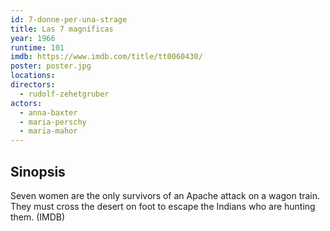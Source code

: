 ```yaml
---
id: 7-donne-per-una-strage
title: Las 7 magníficas
year: 1966
runtime: 101
imdb: https://www.imdb.com/title/tt0060430/
poster: poster.jpg
locations:
directors:
  - rudolf-zehetgruber
actors:
  - anna-baxter
  - maria-perschy
  - maria-mahor
---
```


## Sinopsis

Seven women are the only survivors of an Apache attack on a wagon train. They
must cross the desert on foot to escape the Indians who are hunting them. (IMDB)
